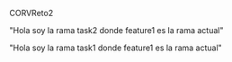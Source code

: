 CORVReto2


"Hola soy la rama task2 donde feature1 es la rama actual"

"Hola soy la rama task1 donde feature1 es la rama actual"
